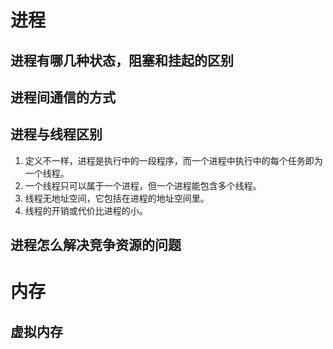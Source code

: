 # 进程
## 进程有哪几种状态，阻塞和挂起的区别
## 进程间通信的方式
## 进程与线程区别
1. 定义不一样，进程是执行中的一段程序，而一个进程中执行中的每个任务即为一个线程。
2. 一个线程只可以属于一个进程，但一个进程能包含多个线程。
3. 线程无地址空间，它包括在进程的地址空间里。
4. 线程的开销或代价比进程的小。
## 进程怎么解决竞争资源的问题

# 内存
## 虚拟内存
